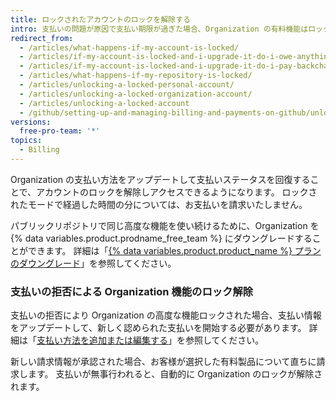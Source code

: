 ```yaml
---
title: ロックされたアカウントのロックを解除する
intro: 支払いの問題が原因で支払い期限が過ぎた場合、Organization の有料機能はロックされます。
redirect_from:
  - /articles/what-happens-if-my-account-is-locked/
  - /articles/if-my-account-is-locked-and-i-upgrade-it-do-i-owe-anything-for-previous-time/
  - /articles/if-my-account-is-locked-and-i-upgrade-it-do-i-pay-backcharges/
  - /articles/what-happens-if-my-repository-is-locked/
  - /articles/unlocking-a-locked-personal-account/
  - /articles/unlocking-a-locked-organization-account/
  - /articles/unlocking-a-locked-account
  - /github/setting-up-and-managing-billing-and-payments-on-github/unlocking-a-locked-account
versions:
  free-pro-team: '*'
topics:
  - Billing
---
```

Organization の支払い方法をアップデートして支払いステータスを回復することで、アカウントのロックを解除しアクセスできるようになります。 ロックされたモードで経過した時間の分については、お支払いを請求いたしません。

パブリックリポジトリで同じ高度な機能を使い続けるために、Organization を{% data variables.product.prodname_free_team %} にダウングレードすることができます。 詳細は「[{% data variables.product.product_name %} プランのダウングレード](/github/setting-up-and-managing-billing-and-payments-on-github/downgrading-your-github-subscription)」を参照してください。

### 支払いの拒否による Organization 機能のロック解除

支払いの拒否により Organization の高度な機能ロックされた場合、支払い情報をアップデートして、新しく認められた支払いを開始する必要があります。 詳細は「[支払い方法を追加または編集する](/articles/adding-or-editing-a-payment-method)」を参照してください。

新しい請求情報が承認された場合、お客様が選択した有料製品について直ちに請求します。 支払いが無事行われると、自動的に Organization のロックが解除されます。
